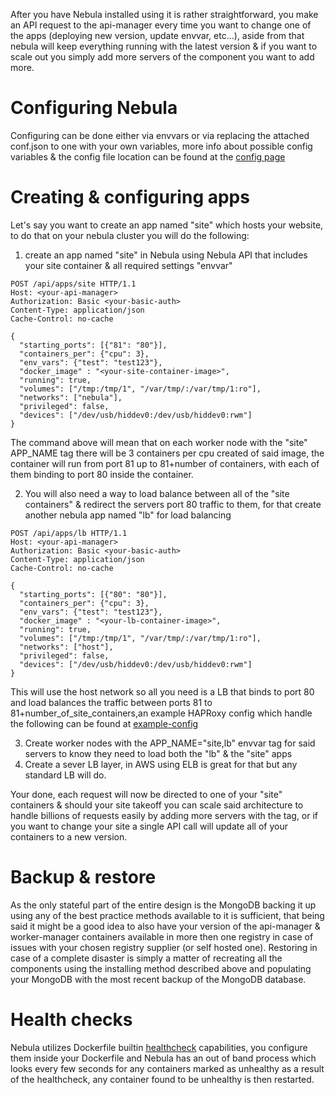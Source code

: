 After you have Nebula installed using it is rather straightforward, you make an API request to the api-manager every time you want to change one of the apps (deploying new version, update envvar, etc...), aside from that nebula will keep everything running with the latest version & if you want to scale out you simply add more servers of the component you want to add more.

# Configuring Nebula

Configuring can be done either via envvars or via replacing the attached conf.json to one with your own variables, more info about possible config variables & the config file location can be found at the [config page](http://nebula.readthedocs.io/en/latest/config/)

# Creating & configuring apps

Let's say you want to create an app named "site" which hosts your website, to do that on your nebula cluster you will do the following:

1. create an app named "site" in Nebula using Nebula API that includes your site container & all required settings "envvar"

```
POST /api/apps/site HTTP/1.1
Host: <your-api-manager>
Authorization: Basic <your-basic-auth>
Content-Type: application/json
Cache-Control: no-cache

{
  "starting_ports": [{"81": "80"}],
  "containers_per": {"cpu": 3},
  "env_vars": {"test": "test123"},
  "docker_image" : "<your-site-container-image>",
  "running": true,
  "volumes": ["/tmp:/tmp/1", "/var/tmp/:/var/tmp/1:ro"],
  "networks": ["nebula"],
  "privileged": false,
  "devices": ["/dev/usb/hiddev0:/dev/usb/hiddev0:rwm"]
}
```

The command above will mean that on each worker node with the "site" APP_NAME tag there will be 3 containers per cpu created of said image, the container will run from port 81 up to 81+number of containers, with each of them binding to port 80 inside the container.

2. You will also need a way to load balance between all of the "site containers" & redirect the servers port 80 traffic to them, for that create another nebula app named "lb" for load balancing

```
POST /api/apps/lb HTTP/1.1
Host: <your-api-manager>
Authorization: Basic <your-basic-auth>
Content-Type: application/json
Cache-Control: no-cache

{
  "starting_ports": [{"80": "80"}],
  "containers_per": {"cpu": 3},
  "env_vars": {"test": "test123"},
  "docker_image" : "<your-lb-container-image>",
  "running": true,
  "volumes": ["/tmp:/tmp/1", "/var/tmp/:/var/tmp/1:ro"],
  "networks": ["host"],
  "privileged": false,
  "devices": ["/dev/usb/hiddev0:/dev/usb/hiddev0:rwm"]
}
```

This will use the host network so all you need is a LB that binds to port 80 and load balances the traffic between ports 81 to 81+number_of_site_containers,an example HAPRoxy config which handle the following can be found at  [example-config](https://github.com/nebula-orchestrator/nebula/blob/master/docs/haproxy.cfg) 


3. Create worker nodes with the APP_NAME="site,lb" envvar tag for said servers to know they need to load both the "lb" & the "site" apps
4. Create a sever LB layer, in AWS using ELB is great for that but any standard LB will do.

Your done, each request will now be directed to one of your "site" containers & should your site takeoff you can scale said architecture to handle billions of requests easily by adding more servers with the tag, or if you want to change your site a single API call will update all of your containers to a new version.

# Backup & restore

As the only stateful part of the entire design is the MongoDB backing it up using any of the best practice methods available to it is sufficient, that being said it might be a good idea to also have your version of the api-manager & worker-manager containers available in more then one registry in case of issues with your chosen registry supplier (or self hosted one).
Restoring in case of a complete disaster is simply a matter of recreating all the components using the installing method described above and populating your MongoDB with the most recent backup of the MongoDB database.

# Health checks

Nebula utilizes Dockerfile builtin [healthcheck](https://docs.docker.com/engine/reference/builder/#healthcheck) capabilities, you configure them inside your Dockerfile and Nebula has an out of band process which looks every few seconds for any containers marked as unhealthy as a result of the healthcheck, any container found to be unhealthy is then restarted.
